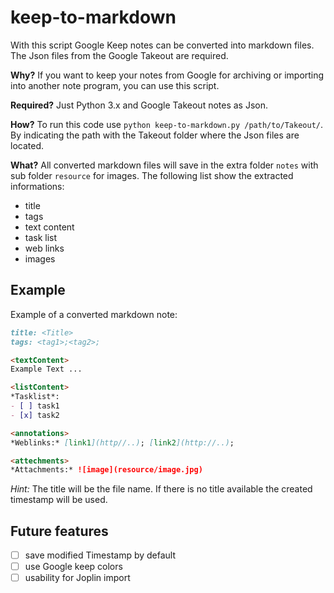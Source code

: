 # keep-to-markdown

With this script Google Keep notes can be converted into markdown files. The Json files from the Google Takeout are required.

**Why?** If you want to keep your notes from Google for archiving or importing into another note program, you can use this script.

**Required?** Just Python 3.x and Google Takeout notes as Json.

**How?** To run this code use `python keep-to-markdown.py /path/to/Takeout/`. By indicating the path with the Takeout folder where the Json files are located.

**What?** All converted markdown files will save in the extra folder `notes` with sub folder `resource` for images. The following list show the extracted informations:

* title
* tags
* text content
* task list
* web links
* images



## Example

Example of a converted markdown note:

```markdown
title: <Title>
tags: <tag1>;<tag2>;

<textContent>
Example Text ...

<listContent>
*Tasklist*: 
- [ ] task1
- [x] task2

<annotations>
*Weblinks:* [link1](http//..); [link2](http://..);

<attechments>
*Attachments:* ![image](resource/image.jpg)

```

*Hint:* The title will be the file name. If there is no title available the created timestamp will be used.



## Future features

- [ ] save modified Timestamp by default
- [ ] use Google keep colors
- [ ] usability for Joplin import